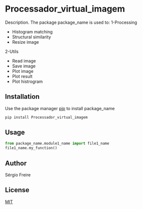 # Processador_virtual_imagem

Description.
The package package_name is used to:
1-Processing

- Histogram matching
- Structural similarity
- Resize image

2-Utils

- Read image
- Save image
- Plot image
- Plot result
- Plot histrogram

## Installation

Use the package manager [pip](https://pip.pypa.io/en/stable/) to install package_name

```bash
pip install Processador_virtual_imagem
```

## Usage

```python
from package_name.module1_name import file1_name
file1_name.my_function()
```

## Author

Sérgio Freire

## License

[MIT](https://choosealicense.com/licenses/mit/)
